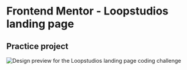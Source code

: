# Frontend Mentor - Loopstudios landing page

## Practice project

![Design preview for the Loopstudios landing page coding challenge](./design/desktop-preview.jpg)